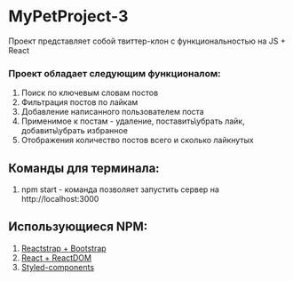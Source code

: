 # MyPetProject-3

Проект представляет собой твиттер-клон с функциональностью на JS + React

### Проект обладает следующим функционалом:
1) Поиск по ключевым словам постов
2) Фильтрация постов по лайкам
3) Добавление написанного пользователем поста
4) Применимое к постам - удаление, поставить\убрать лайк, добавить\убрать избранное
5) Отображения количество постов всего и сколько лайкнутых

## Команды для терминала:
1) npm start - команда позволяет запустить сервер на http://localhost:3000 

## Использующиеся NPM:
1) [Reactstrap + Bootstrap](https://reactstrap.github.io/)
2) [React + ReactDOM](https://github.com/facebook/react)
3) [Styled-components](https://styled-components.com/)
